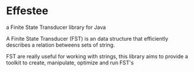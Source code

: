 Effestee
========

a Finite State Transducer library for Java

A Finite State Transducer (FST) is an data structure that efficiently describes a
relation betweens sets of string. 

FST are really useful for working with strings, this library aims to provide a toolkit
to create, manipulate, optimize and run FST's
